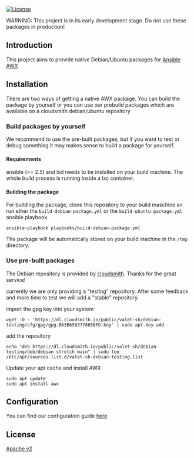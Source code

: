[![License](http://img.shields.io/:license-apache-blue.svg?style=flat-square)](http://www.apache.org/licenses/LICENSE-2.0.html)



WARNING: This project is in its early development stage. Do not use these packages in production!


## Introduction

This project aims to provide native Debian/Ubuntu packages for [Ansible AWX](https://github.com/ansible/awx) 


## Installation

There are two ways of getting a native AWX package. You can build the package by yourself or you can use our prebuild packages which are available on a cloudsmith debian/ubuntu repository 


### Build packages by yourself

We recommend to use the pre-built packages, but if you want to test or debug something it may makes sense to build a package for yourself. 


#### Requirements

ansible (>= 2.5) and lxd needs to be installed on your build machine. The whole build process is running inside a lxc container.


#### Building the package

For building the package, clone this repository to your build maschine an run ether the `build-debian-package.yml` or the `build-ubuntu-package.yml` ansible playbook.


```
ansible-playbook playbooks/build-debian-package.yml
```

The package will be automatically stored on your build machine in the `/tmp` directory.  


### Use pre-built packages

The Debian repository is provided by [cloudsmith](https://cloudsmith.io). Thanks for the great service! 

currently we are only providing a "testing" repository. After some feedback and more time to test we will add a "stable" repository.

import the gpg key into your system
```
wget -O - 'https://dl.cloudsmith.io/public/valet-sh/debian-testing/cfg/gpg/gpg.B63B658377885BFD.key' | sudo apt-key add -
```

add the repository 
```
echo "deb https://dl.cloudsmith.io/public/valet-sh/debian-testing/deb/debian stretch main" | sudo tee /etc/apt/sources.list.d/valet-sh-debian-testing.list
```

Update your apt cache and install AWX
```
sudo apt update
sudo apt install awx
```

## Configuration

You can find our configuration guide [here](./CONFIGURATION.md)


## License


[Apache v2](./LICENSE.md)
